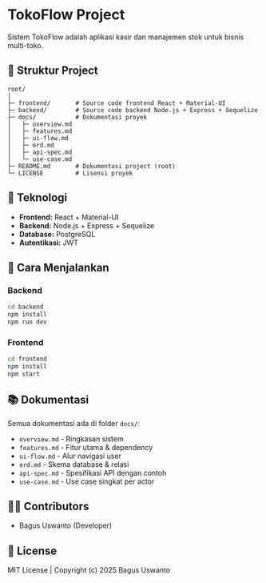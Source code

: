 # TokoFlow Project

Sistem TokoFlow adalah aplikasi kasir dan manajemen stok untuk bisnis multi-toko.

## 📂 Struktur Project

```
root/
│
├─ frontend/       # Source code frontend React + Material-UI
├─ backend/        # Source code backend Node.js + Express + Sequelize
├─ docs/           # Dokumentasi proyek
│   ├─ overview.md
│   ├─ features.md
│   ├─ ui-flow.md
│   ├─ erd.md
│   ├─ api-spec.md
│   └─ use-case.md
├─ README.md       # Dokumentasi project (root)
└─ LICENSE         # Lisensi proyek
```

## 🧰 Teknologi

- **Frontend:** React + Material-UI
- **Backend:** Node.js + Express + Sequelize
- **Database:** PostgreSQL
- **Autentikasi:** JWT

## 🚀 Cara Menjalankan

### Backend

```bash
cd backend
npm install
npm run dev
```

### Frontend

```bash
cd frontend
npm install
npm start
```

## 📚 Dokumentasi

Semua dokumentasi ada di folder `docs/`:

- `overview.md` - Ringkasan sistem
- `features.md` - Fitur utama & dependency
- `ui-flow.md` - Alur navigasi user
- `erd.md` - Skema database & relasi
- `api-spec.md` - Spesifikasi API dengan contoh
- `use-case.md` - Use case singkat per actor

## 👨‍💻 Contributors

- Bagus Uswanto (Developer)

## 📄 License

MIT License | Copyright (c) 2025 Bagus Uswanto
